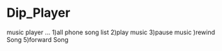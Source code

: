 # Dip_Player 
music player ... 
1)all phone song list
2)play music
3)pause music
)rewind Song
5)forward Song
